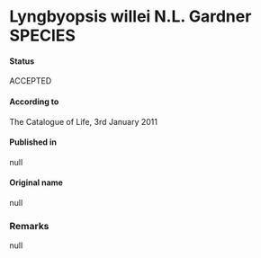 # Lyngbyopsis willei N.L. Gardner SPECIES

#### Status
ACCEPTED

#### According to
The Catalogue of Life, 3rd January 2011

#### Published in
null

#### Original name
null

### Remarks
null